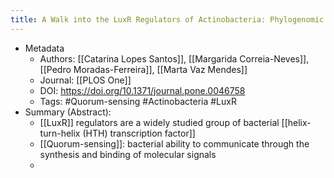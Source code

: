 ```yaml
---
title: A Walk into the LuxR Regulators of Actinobacteria: Phylogenomic Distribution and Functional Diversity
---
```


- Metadata
	- Authors: [[Catarina Lopes Santos]], [[Margarida Correia-Neves]], [[Pedro Moradas-Ferreira]], [[Marta Vaz Mendes]]
	- Journal: [[PLOS One]]
	- DOI: https://doi.org/10.1371/journal.pone.0046758
	- Tags: #Quorum-sensing #Actinobacteria #LuxR
- Summary (Abstract):
	- [[LuxR]] regulators are a widely studied group of bacterial [[helix-turn-helix (HTH) transcription factor]]
	- [[Quorum-sensing]]: bacterial ability to communicate through the synthesis and binding of molecular signals
	-